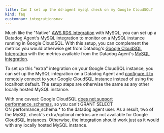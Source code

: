 ```yaml
---
title: Can I set up the dd-agent mysql check on my Google CloudSQL?
kind: faq
customnav: integrationsnav
---
```


Much like the "Native" [AWS RDS Integration](/integrations/amazon_rds) with MySQL, you can set up a Datadog Agent's MySQL integration to monitor on a MySQL instance running in Google CloudSQL. With this setup, you can complement the metrics you would otherwise get from Datadog's [Google CloudSQL Integration](/integrations/google_cloudsql/) with the metrics available from the Datadog Agent's [MySQL integration](/integrations/mysql/). 

To set up this "extra" integration on your Google CloudSQL instance, you can set up the MySQL integration on a Datadog Agent and [configure it to remotely connect](https://github.com/DataDog/integrations-core/blob/5.12.x/mysql/conf.yaml.example#L4-L7) to your Google CloudSQL instance instead of using the localhost default. The setup steps are otherwise the same as any other locally hosted MySQL instance.

With one caveat: Google CloudSQL [does not support performance_schemas](https://cloud.google.com/sql/docs/features#differences), so you can't GRANT SELECT ON performance_schema.* to the datadog agent user. As a result, two of the MySQL check's extra/optional metrics are not available for Google CloudSQL instances. Otherwise, the integration should work just as it would with any locally hosted MySQL instance. 